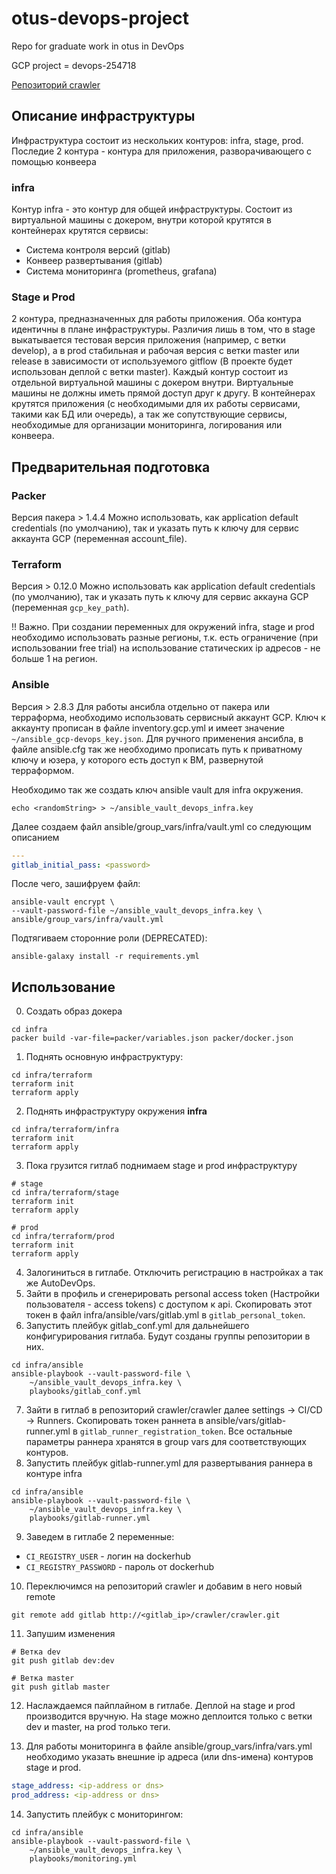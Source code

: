 # otus-devops-project
Repo for graduate work in otus in DevOps

GCP project = devops-254718

[Репозиторий crawler](https://github.com/SJay3/crawler)


## Описание инфраструктуры
Инфраструктура состоит из нескольких контуров: infra, stage, prod. Последие 2 контура - контура для приложения, разворачивающего с помощью конвеера

### infra
Контур infra - это контур для общей инфраструктуры. Состоит из виртуальной машины с докером, внутри которой крутятся в контейнерах крутятся сервисы:
- Система контроля версий (gitlab)
- Конвеер развертывания (gitlab)
- Система мониторинга (prometheus, grafana)

### Stage и Prod
2 контура, предназначенных для работы приложения. Оба контура идентичны в плане инфраструктуры. Различия лишь в том, что в stage выкатывается тестовая версия приложения (например, с ветки develop), а в prod стабильная и рабочая версия с ветки master или release в зависимости от используемого gitflow (В проекте будет использован деплой с ветки master).
Каждый контур состоит из отдельной виртуальной машины с докером внутри. Виртуальные машины не должны иметь прямой доступ друг к другу. В контейнерах крутятся приложения (с необходимыми для их работы сервисами, такими как БД или очередь), а так же сопутствующие сервисы, необходимые для организации мониторинга, логирования или конвеера.


## Предварительная подготовка

### Packer
Версия пакера > 1.4.4
Можно использовать, как application default credentials (по умолчанию), так и указать путь к ключу для сервис аккаунта GCP (переменная account_file).

### Terraform
Версия > 0.12.0
Можно использовать как application default credentials (по умолчанию), так и указать путь к ключу для сервис аккауна GCP (переменная `gcp_key_path`).

!! Важно. При создании переменных для окружений infra, stage и prod необходимо использовать разные регионы, т.к. есть ограничение (при использовании free trial) на использование статических ip адресов - не больше 1 на регион.

### Ansible
Версия > 2.8.3
Для работы ансибла отдельно от пакера или терраформа, необходимо использовать сервисный аккаунт GCP. Ключ к аккаунту прописан в файле inventory.gcp.yml и имеет значение `~/ansible_gcp-devops_key.json`. Для ручного применения ансибла, в файле ansible.cfg так же необходимо прописать путь к приватному ключу и юзера, у которого есть доступ к ВМ, развернутой терраформом.

Необходимо так же создать ключ ansible vault для infra окружения. 

```shell
echo <randomString> > ~/ansible_vault_devops_infra.key
```

Далее создаем файл ansible/group_vars/infra/vault.yml со следующим описанием

```yaml
---
gitlab_initial_pass: <password>

```

После чего, зашифруем файл:

```shell
ansible-vault encrypt \
--vault-password-file ~/ansible_vault_devops_infra.key \
ansible/group_vars/infra/vault.yml
```

Подтягиваем сторонние роли (DEPRECATED):

```shell
ansible-galaxy install -r requirements.yml
```

## Использование
0. Создать образ докера

```shell
cd infra
packer build -var-file=packer/variables.json packer/docker.json
```

1. Поднять основную инфраструктуру:

```shell
cd infra/terraform
terraform init
terraform apply
```

2. Поднять инфраструктуру окружения **infra**

```shell
cd infra/terraform/infra
terraform init
terraform apply
```

3. Пока грузится гитлаб поднимаем stage и prod инфраструктуру

```shell
# stage
cd infra/terraform/stage
terraform init
terraform apply

# prod
cd infra/terraform/prod
terraform init
terraform apply
```

4. Залогиниться в гитлабе. Отключить регистрацию в настройках а так же AutoDevOps.
5. Зайти в профиль и сгенерировать personal access token (Настройки пользователя - access tokens) с доступом к api. Скопировать этот токен в файл infra/ansible/vars/gitlab.yml в `gitlab_personal_token`.
6. Запустить плейбук gitlab_conf.yml для дальнейшего конфигурирования гитлаба. Будут созданы группы репозитории в них.

```shell
cd infra/ansible
ansible-playbook --vault-password-file \
	~/ansible_vault_devops_infra.key \
	playbooks/gitlab_conf.yml
```

7. Зайти в гитлаб в репозиторий crawler/crawler далее settings -> CI/CD -> Runners. Скопировать токен раннета в ansible/vars/gitlab-runner.yml в `gitlab_runner_registration_token`. Все остальные параметры раннера хранятся в group vars для соответствующих контуров.
8. Запустить плейбук gitlab-runner.yml для развертывания раннера в контуре infra

```shell
cd infra/ansible
ansible-playbook --vault-password-file \
	~/ansible_vault_devops_infra.key \
	playbooks/gitlab-runner.yml
```

9. Заведем в гитлабе 2 переменные:
- `CI_REGISTRY_USER` - логин на dockerhub
- `CI_REGISTRY_PASSWORD` - пароль от dockerhub

10. Переключимся на репозиторий crawler и добавим в него новый remote

```shell
git remote add gitlab http://<gitlab_ip>/crawler/crawler.git
```

11. Запушим изменения

```shell
# Ветка dev
git push gitlab dev:dev

# Ветка master
git push gitlab master

```

12. Наслаждаемся пайплайном в гитлабе. Деплой на stage и prod производится вручную. На stage можно деплоится только с ветки dev и master, на prod только теги.

13. Для работы мониторинга в файле ansible/group_vars/infra/vars.yml необходимо указать внешние ip адреса (или dns-имена) контуров stage и prod.

```yaml
stage_address: <ip-address or dns>
prod_address: <ip-address or dns>
```

14. Запустить плейбук с мониторингом:

```shell
cd infra/ansible
ansible-playbook --vault-password-file \
	~/ansible_vault_devops_infra.key \
	playbooks/monitoring.yml
```
